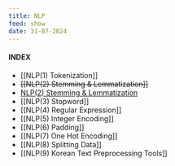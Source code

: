```yaml
---
title: NLP
feed: show
date: 31-07-2024
---
```

#### INDEX

- [[NLP(1) Tokenization]]
-  ~~[[NLP(2) Stemming & Lemmatization]]~~
- [NLP(2) Stemming & Lemmatization](https://bongjaekwon.github.io/note/NLP(2)-Stemming-&-Lemmatization) 
- [[NLP(3) Stopword]]
- [[NLP(4) Regular Expression]]
- [[NLP(5) Integer Encoding]]
- [[NLP(6) Padding]]
- [[NLP(7) One Hot Encoding]]
- [[NLP(8) Splitting Data]]
- [[NLP(9) Korean Text Preprocessing Tools]]

